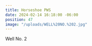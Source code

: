 ```yaml
---
title: Horseshoe PWS
date: 2024-02-14 16:18:00 -06:00
position: 47
image: "/uploads/WELL%20NO.%202.jpg"
---
```


Well No. 2